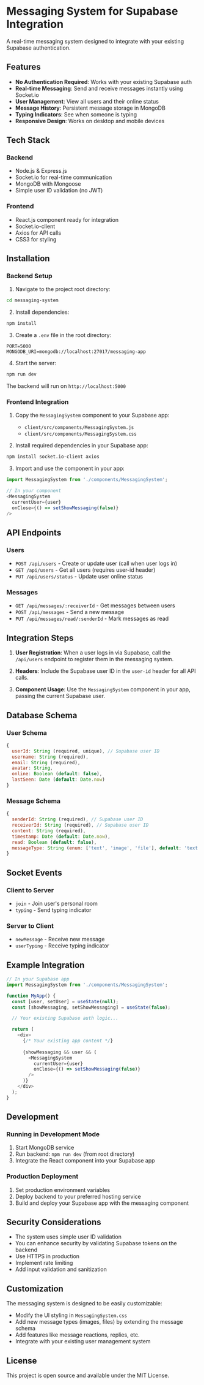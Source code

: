 # Messaging System for Supabase Integration

A real-time messaging system designed to integrate with your existing Supabase authentication.

## Features

- **No Authentication Required**: Works with your existing Supabase auth
- **Real-time Messaging**: Send and receive messages instantly using Socket.io
- **User Management**: View all users and their online status
- **Message History**: Persistent message storage in MongoDB
- **Typing Indicators**: See when someone is typing
- **Responsive Design**: Works on desktop and mobile devices

## Tech Stack

### Backend
- Node.js & Express.js
- Socket.io for real-time communication
- MongoDB with Mongoose
- Simple user ID validation (no JWT)

### Frontend
- React.js component ready for integration
- Socket.io-client
- Axios for API calls
- CSS3 for styling

## Installation

### Backend Setup

1. Navigate to the project root directory:
```bash
cd messaging-system
```

2. Install dependencies:
```bash
npm install
```

3. Create a `.env` file in the root directory:
```
PORT=5000
MONGODB_URI=mongodb://localhost:27017/messaging-app
```

4. Start the server:
```bash
npm run dev
```

The backend will run on `http://localhost:5000`

### Frontend Integration

1. Copy the `MessagingSystem` component to your Supabase app:
   - `client/src/components/MessagingSystem.js`
   - `client/src/components/MessagingSystem.css`

2. Install required dependencies in your Supabase app:
```bash
npm install socket.io-client axios
```

3. Import and use the component in your app:
```javascript
import MessagingSystem from './components/MessagingSystem';

// In your component
<MessagingSystem 
  currentUser={user} 
  onClose={() => setShowMessaging(false)} 
/>
```

## API Endpoints

### Users
- `POST /api/users` - Create or update user (call when user logs in)
- `GET /api/users` - Get all users (requires user-id header)
- `PUT /api/users/status` - Update user online status

### Messages
- `GET /api/messages/:receiverId` - Get messages between users
- `POST /api/messages` - Send a new message
- `PUT /api/messages/read/:senderId` - Mark messages as read

## Integration Steps

1. **User Registration**: When a user logs in via Supabase, call the `/api/users` endpoint to register them in the messaging system.

2. **Headers**: Include the Supabase user ID in the `user-id` header for all API calls.

3. **Component Usage**: Use the `MessagingSystem` component in your app, passing the current Supabase user.

## Database Schema

### User Schema
```javascript
{
  userId: String (required, unique), // Supabase user ID
  username: String (required),
  email: String (required),
  avatar: String,
  online: Boolean (default: false),
  lastSeen: Date (default: Date.now)
}
```

### Message Schema
```javascript
{
  senderId: String (required), // Supabase user ID
  receiverId: String (required), // Supabase user ID
  content: String (required),
  timestamp: Date (default: Date.now),
  read: Boolean (default: false),
  messageType: String (enum: ['text', 'image', 'file'], default: 'text')
}
```

## Socket Events

### Client to Server
- `join` - Join user's personal room
- `typing` - Send typing indicator

### Server to Client
- `newMessage` - Receive new message
- `userTyping` - Receive typing indicator

## Example Integration

```javascript
// In your Supabase app
import MessagingSystem from './components/MessagingSystem';

function MyApp() {
  const [user, setUser] = useState(null);
  const [showMessaging, setShowMessaging] = useState(false);

  // Your existing Supabase auth logic...

  return (
    <div>
      {/* Your existing app content */}
      
      {showMessaging && user && (
        <MessagingSystem 
          currentUser={user} 
          onClose={() => setShowMessaging(false)} 
        />
      )}
    </div>
  );
}
```

## Development

### Running in Development Mode

1. Start MongoDB service
2. Run backend: `npm run dev` (from root directory)
3. Integrate the React component into your Supabase app

### Production Deployment

1. Set production environment variables
2. Deploy backend to your preferred hosting service
3. Build and deploy your Supabase app with the messaging component

## Security Considerations

- The system uses simple user ID validation
- You can enhance security by validating Supabase tokens on the backend
- Use HTTPS in production
- Implement rate limiting
- Add input validation and sanitization

## Customization

The messaging system is designed to be easily customizable:

- Modify the UI styling in `MessagingSystem.css`
- Add new message types (images, files) by extending the message schema
- Add features like message reactions, replies, etc.
- Integrate with your existing user management system

## License

This project is open source and available under the MIT License.